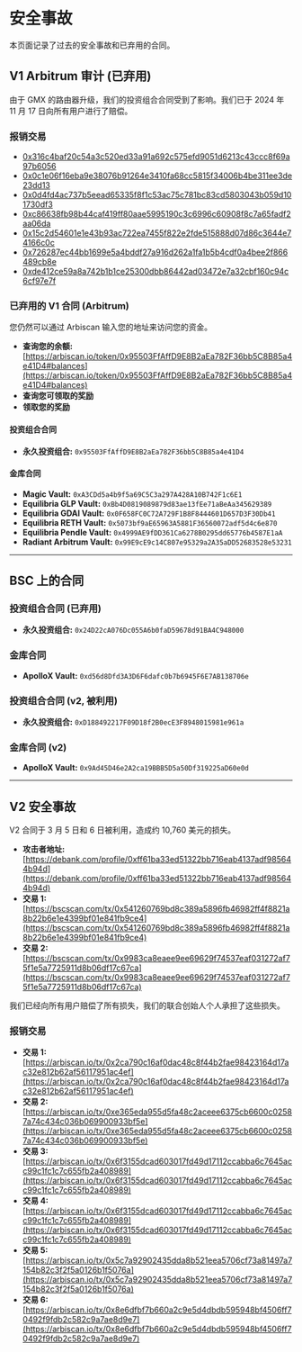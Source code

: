 # 安全事故

本页面记录了过去的安全事故和已弃用的合同。

## V1 Arbitrum 审计 (已弃用)

由于 GMX 的路由器升级，我们的投资组合合同受到了影响。我们已于 2024 年 11 月 17 日向所有用户进行了赔偿。

### 报销交易

- [0x316c4baf20c54a3c520ed33a91a692c575efd9051d6213c43ccc8f69a97b6056](https://arbiscan.io/tx/0x316c4baf20c54a3c520ed33a91a692c575efd9051d6213c43ccc8f69a97b6056)
- [0x0c1e06f16eba9e38076b91264e3410fa68cc5815f34006b4be311ee3de23dd13](https://arbiscan.io/tx/0x0c1e06f16eba9e38076b91264e3410fa68cc5815f34006b4be311ee3de23dd13)
- [0x0d4fd4ac737b5eead65335f8f1c53ac75c781bc83cd5803043b059d101730df3](https://arbiscan.io/tx/0x0d4fd4ac737b5eead65335f8f1c53ac75c781bc83cd5803043b059d101730df3)
- [0xc86638fb98b44caf419ff80aae5995190c3c6996c60908f8c7a65fadf2aa06da](https://arbiscan.io/tx/0xc86638fb98b44caf419ff80aae5995190c3c6996c60908f8c7a65fadf2aa06da)
- [0x15c2d54601e1e43b93ac722ea7455f822e2fde515888d07d86c3644e74166c0c](https://arbiscan.io/tx/0x15c2d54601e1e43b93ac722ea7455f822e2fde515888d07d86c3644e74166c0c)
- [0x726287ec44bb1699e5a4bddf27a916d262a1fa1b5b4cdf0a4bee2f866489cb8e](https://arbiscan.io/tx/0x726287ec44bb1699e5a4bddf27a916d262a1fa1b5b4cdf0a4bee2f866489cb8e)
- [0xde412ce59a8a742b1b1ce25300dbb86442ad03472e7a32cbf160c94c6cf97e7f](https://arbiscan.io/tx/0xde412ce59a8a742b1b1ce25300dbb86442ad03472e7a32cbf160c94c6cf97e7f)

### 已弃用的 V1 合同 (Arbitrum)

您仍然可以通过 Arbiscan 输入您的地址来访问您的资金。

- **查询您的余额:**
  [https://arbiscan.io/token/0x95503FfAffD9E8B2aEa782F36bb5C8B85a4e41D4#balances](https://arbiscan.io/token/0x95503FfAffD9E8B2aEa782F36bb5C8B85a4e41D4#balances)
- **查询您可领取的奖励**
- **领取您的奖励**

#### 投资组合合同

- **永久投资组合:** `0x95503FfAffD9E8B2aEa782F36bb5C8B85a4e41D4`

#### 金库合同

- **Magic Vault:** `0xA3CDd5a4b9f5a69C5C3a297A428A10B742F1c6E1`
- **Equilibria GLP Vault:** `0xBb4D0819089879d83ae13fEe71aBeAa345629389`
- **Equilibria GDAI Vault:** `0x0F658FC0C72A729F1B8F8444601D657D3F30Db41`
- **Equilibria RETH Vault:** `0x5073bf9aE65963A5881F36560072adf5d4c6e870`
- **Equilibria Pendle Vault:** `0x4999AE9fDD361Ca6278B0295dd65776b4587E1aA`
- **Radiant Arbitrum Vault:** `0x99E9cE9c14C807e95329a2A35aDD52683528e53231`

---

## BSC 上的合同

### 投资组合合同 (已弃用)

- **永久投资组合:** `0x24D22cA076Dc055A6b0faD59678d91BA4C948000`

### 金库合同

- **ApolloX Vault:** `0xd56d8Dfd3A3D6F6dafc0b7b6945F6E7AB138706e`

### 投资组合合同 (v2, 被利用)

- **永久投资组合:** `0xD188492217F09D18f2B0ecE3F8948015981e961a`

### 金库合同 (v2)

- **ApolloX Vault:** `0x9Ad45D46e2A2ca19BBB5D5a50Df319225aD60e0d`

---

## V2 安全事故

V2 合同于 3 月 5 日和 6 日被利用，造成约 10,760 美元的损失。

- **攻击者地址:**
  [https://debank.com/profile/0xff61ba33ed51322bb716eab4137adf985644b94d](https://debank.com/profile/0xff61ba33ed51322bb716eab4137adf985644b94d)
- **交易 1:**
  [https://bscscan.com/tx/0x541260769bd8c389a5896fb46982ff4f8821a8b22b6e1e4399bf01e841fb9ce4](https://bscscan.com/tx/0x541260769bd8c389a5896fb46982ff4f8821a8b22b6e1e4399bf01e841fb9ce4)
- **交易 2:**
  [https://bscscan.com/tx/0x9983ca8eaee9ee69629f74537eaf031272af75f1e5a7725911d8b06df17c67ca](https://bscscan.com/tx/0x9983ca8eaee9ee69629f74537eaf031272af75f1e5a7725911d8b06df17c67ca)

我们已经向所有用户赔偿了所有损失，我们的联合创始人个人承担了这些损失。

### 报销交易

- **交易 1:**
  [https://arbiscan.io/tx/0x2ca790c16af0dac48c8f44b2fae98423164d17ac32e812b62af56117951ac4ef](https://arbiscan.io/tx/0x2ca790c16af0dac48c8f44b2fae98423164d17ac32e812b62af56117951ac4ef)
- **交易 2:**
  [https://arbiscan.io/tx/0xe365eda955d5fa48c2aceee6375cb6600c02587a74c434c036b069900933bf5e](https://arbiscan.io/tx/0xe365eda955d5fa48c2aceee6375cb6600c02587a74c434c036b069900933bf5e)
- **交易 3:**
  [https://arbiscan.io/tx/0x6f3155dcad603017fd49d17112ccabba6c7645acc99c1fc1c7c655fb2a408989](https://arbiscan.io/tx/0x6f3155dcad603017fd49d17112ccabba6c7645acc99c1fc1c7c655fb2a408989)
- **交易 4:**
  [https://arbiscan.io/tx/0x6f3155dcad603017fd49d17112ccabba6c7645acc99c1fc1c7c655fb2a408989](https://arbiscan.io/tx/0x6f3155dcad603017fd49d17112ccabba6c7645acc99c1fc1c7c655fb2a408989)
- **交易 5:**
  [https://arbiscan.io/tx/0x5c7a92902435dda8b521eea5706cf73a81497a7154b82c3f2f5a0126b1f5076a](https://arbiscan.io/tx/0x5c7a92902435dda8b521eea5706cf73a81497a7154b82c3f2f5a0126b1f5076a)
- **交易 6:**
  [https://arbiscan.io/tx/0x8e6dfbf7b660a2c9e5d4dbdb595948bf4506ff70492f9fdb2c582c9a7ae8d9e7](https://arbiscan.io/tx/0x8e6dfbf7b660a2c9e5d4dbdb595948bf4506ff70492f9fdb2c582c9a7ae8d9e7)
